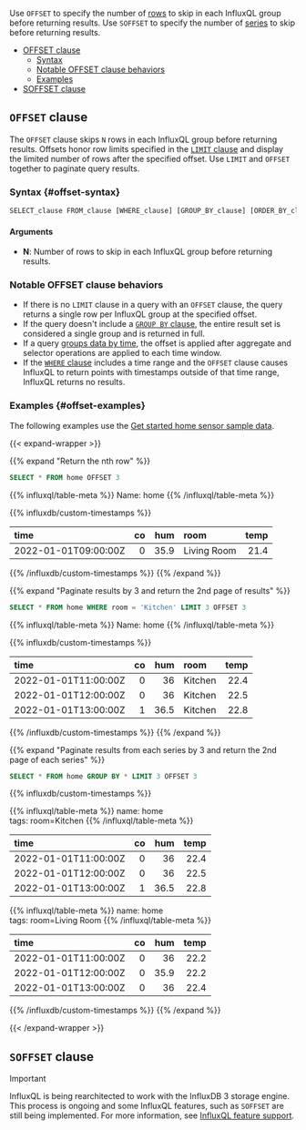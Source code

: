 Use `OFFSET` to specify the number of [rows](/influxdb/version/reference/glossary/#series)
to skip in each InfluxQL group before returning results.
Use `SOFFSET` to specify the number of [series](/influxdb/version/reference/glossary/#series)
to skip before returning results.

  - [OFFSET clause](#offset-clause)
     - [Syntax](#offset-syntax)
     - [Notable OFFSET clause behaviors](#notable-offset-clause-behaviors)
     - [Examples](#offset-examples)
  - [SOFFSET clause](#soffset-clause)
     <!-- - [Syntax](#soffset-syntax) -->
     <!-- - [Notable SOFFSET clause behaviors](#notable-soffset-clause-behaviors) -->
     <!-- - [Examples](#soffset-examples) -->

## `OFFSET` clause

The `OFFSET` clause skips `N` rows in each InfluxQL group before returning results.
Offsets honor row limits specified in the
[`LIMIT` clause](/influxdb/version/reference/influxql/limit-and-slimit/#limit-clause)
and display the limited number of rows after the specified offset.
Use `LIMIT` and `OFFSET` together to paginate query results.

### Syntax {#offset-syntax}

```sql
SELECT_clause FROM_clause [WHERE_clause] [GROUP_BY_clause] [ORDER_BY_clause] [LIMIT_clause] OFFSET N [SLIMIT_clause] [SOFFSET_clause]
```

#### Arguments 

- **N**: Number of rows to skip in each InfluxQL group before returning results. 

### Notable OFFSET clause behaviors

- If there is no `LIMIT` clause in a query with an `OFFSET` clause, the query
  returns a single row per InfluxQL group at the specified offset.
- If the query doesn't include a [`GROUP BY` clause](/influxdb/version/reference/influxql/group-by/),
  the entire result set is considered a single group and is returned in full.
- If a query [groups data by time](/influxdb/version/reference/influxql/group-by/#group-by-time),
  the offset is applied after aggregate and selector operations are applied to each
  time window.
- If the [`WHERE` clause](/influxdb/version/reference/influxql/where/)
  includes a time range and the `OFFSET` clause causes InfluxQL to return points
  with timestamps outside of that time range, InfluxQL returns no results.

### Examples {#offset-examples}

The following examples use the
[Get started home sensor sample data](/influxdb/version/reference/sample-data/#get-started-home-sensor-data).

{{< expand-wrapper >}}

{{% expand "Return the nth row" %}}

```sql
SELECT * FROM home OFFSET 3
```

{{% influxql/table-meta %}}
Name: home
{{% /influxql/table-meta %}}

{{% influxdb/custom-timestamps %}}

| time                 |  co |  hum | room        | temp |
| :------------------- | --: | ---: | :---------- | ---: |
| 2022-01-01T09:00:00Z |   0 | 35.9 | Living Room | 21.4 |

{{% /influxdb/custom-timestamps %}}
{{% /expand %}}

{{% expand "Paginate results by 3 and return the 2nd page of results" %}}

```sql
SELECT * FROM home WHERE room = 'Kitchen' LIMIT 3 OFFSET 3
```

{{% influxql/table-meta %}}
Name: home
{{% /influxql/table-meta %}}

{{% influxdb/custom-timestamps %}}

| time                 |  co |  hum | room    | temp |
| :------------------- | --: | ---: | :------ | ---: |
| 2022-01-01T11:00:00Z |   0 |   36 | Kitchen | 22.4 |
| 2022-01-01T12:00:00Z |   0 |   36 | Kitchen | 22.5 |
| 2022-01-01T13:00:00Z |   1 | 36.5 | Kitchen | 22.8 |

{{% /influxdb/custom-timestamps %}}
{{% /expand %}}

{{% expand "Paginate results from each series by 3 and return the 2nd page of each series" %}}

```sql
SELECT * FROM home GROUP BY * LIMIT 3 OFFSET 3
```

{{% influxdb/custom-timestamps %}}

{{% influxql/table-meta %}}
name: home  
tags: room=Kitchen
{{% /influxql/table-meta %}}

| time                 |  co |  hum | temp |
| :------------------- | --: | ---: | ---: |
| 2022-01-01T11:00:00Z |   0 |   36 | 22.4 |
| 2022-01-01T12:00:00Z |   0 |   36 | 22.5 |
| 2022-01-01T13:00:00Z |   1 | 36.5 | 22.8 |

{{% influxql/table-meta %}}
name: home  
tags: room=Living Room
{{% /influxql/table-meta %}}

| time                 |  co |  hum | temp |
| :------------------- | --: | ---: | ---: |
| 2022-01-01T11:00:00Z |   0 |   36 | 22.2 |
| 2022-01-01T12:00:00Z |   0 | 35.9 | 22.2 |
| 2022-01-01T13:00:00Z |   0 |   36 | 22.4 |

{{% /influxdb/custom-timestamps %}}
{{% /expand %}}

{{< /expand-wrapper >}}

## `SOFFSET` clause

> [!Important]
> InfluxQL is being rearchitected to work with the InfluxDB 3 storage engine.
> This process is ongoing and some InfluxQL features, such as `SOFFSET` are still
> being implemented. For more information, see
> [InfluxQL feature support](/influxdb/version/reference/influxql/feature-support/).

<!-- The `SOFFSET` clause skips `N` [series](/influxdb/version/reference/glossary/#series)
before returning results.
Offsets honor series limits specified in the
[`SLIMIT` clause](/influxdb/version/reference/influxql/limit-and-slimit/#slimit-clause)
and display the limited number of series after the specified offset.
Use `SLIMIT` and `SOFFSET` together to paginate grouped query results.

The `SOFFSET` clause requires these other clauses:

- [`SLIMIT` clause](/influxdb/version/reference/influxql/limit-and-slimit/#slimit-clause)
- [`GROUP BY` clause](/influxdb/version/reference/influxql/group-by/) that
  [groups by tags](/influxdb/version/reference/influxql/group-by/#group-by-tags-examples)

### Syntax {#soffset-syntax}

```sql
SELECT_clause FROM_clause [WHERE_clause] GROUP_BY_clause [ORDER_BY_clause] [LIMIT_clause] [OFFSET_clause] SLIMIT_clause SOFFSET N
```

#### Arguments 

- **N**: Number of [series](/influxdb/version/reference/glossary/#series)
  to skip before returning results. 

### Notable SOFFSET clause behaviors

- If there is no `SLIMIT` clause in a query with an `SOFFSET` clause, the query
  returns no results.
- If the query doesn't include a [`GROUP BY` clause](/influxdb/version/reference/influxql/group-by/),
  the query returns no results.
- If the `SOFFSET` clause skips more than the total number of series, the query
  returns no results.

### Examples {#soffset-examples}

The following examples use the
[Bitcoin price sample data](/influxdb/version/reference/sample-data/#bitcoin-price-data).

{{< expand-wrapper >}}

{{% expand "Return the 2nd series" %}}

```sql
SELECT * FROM bitcoin GROUP BY * SLIMIT 1 SOFFSET 1
```

{{% influxql/table-meta %}}
name: bitcoin  
tags: code=GBP, crypto=bitcoin, description=British Pound Sterling, symbol=&pound;
{{% /influxql/table-meta %}}

| time                 |      price |
| :------------------- | ---------: |
| 2023-05-01T00:19:00Z | 24499.4816 |
| 2023-05-01T00:48:00Z | 24489.0637 |
| 2023-05-01T01:31:00Z | 24452.1698 |
| 2023-05-01T02:07:00Z |  23898.673 |
| 2023-05-01T02:26:00Z | 23900.9237 |
| ...                  |        ... |

{{% /expand %}}

{{% expand "Paginate series by 2 and return the 2nd page of results" %}}

```sql
SELECT * FROM bitcoin GROUP BY * 2 SOFFSET 2
```

> [!Note]
> Because the **Bitcoin price sample data** contains only 3 series, when paginating
> by 2, the 2nd "page" contains only one series.

{{% influxql/table-meta %}}
name: bitcoin  
tags: code=USD, crypto=bitcoin, description=United States Dollar, symbol=&#36;
{{% /influxql/table-meta %}}

| time                 |      price |
| :------------------- | ---------: |
| 2023-05-01T00:19:00Z | 29319.9092 |
| 2023-05-01T00:48:00Z | 29307.4416 |
| 2023-05-01T01:31:00Z | 29263.2886 |
| 2023-05-01T02:07:00Z | 28600.8878 |
| 2023-05-01T02:26:00Z | 28603.5813 |
| ...                  |        ... |

{{% /expand %}}

{{< /expand-wrapper >}} -->
